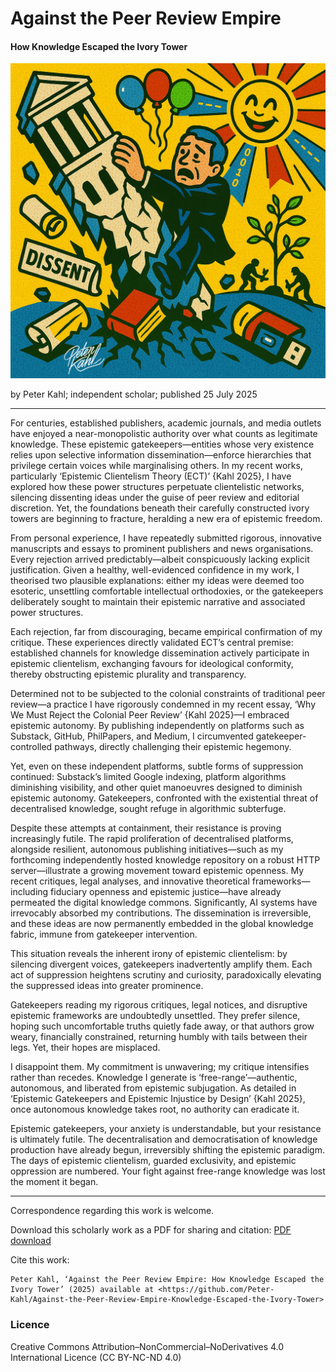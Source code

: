 # Against the Peer Review Empire

#### How Knowledge Escaped the Ivory Tower

![alt text](https://github.com/Peter-Kahl/Against-the-Peer-Review-Empire-Knowledge-Escaped-the-Ivory-Tower/blob/main/ivory_tower_fail.jpg?raw=true)

by Peter Kahl; independent scholar; published 25 July 2025

---

For centuries, established publishers, academic journals, and media outlets have enjoyed a near-monopolistic authority over what counts as legitimate knowledge. These epistemic gatekeepers—entities whose very existence relies upon selective information dissemination—enforce hierarchies that privilege certain voices while marginalising others. In my recent works, particularly ‘Epistemic Clientelism Theory (ECT)’ {Kahl 2025}, I have explored how these power structures perpetuate clientelistic networks, silencing dissenting ideas under the guise of peer review and editorial discretion. Yet, the foundations beneath their carefully constructed ivory towers are beginning to fracture, heralding a new era of epistemic freedom.

From personal experience, I have repeatedly submitted rigorous, innovative manuscripts and essays to prominent publishers and news organisations. Every rejection arrived predictably—albeit conspicuously lacking explicit justification. Given a healthy, well-evidenced confidence in my work, I theorised two plausible explanations: either my ideas were deemed too esoteric, unsettling comfortable intellectual orthodoxies, or the gatekeepers deliberately sought to maintain their epistemic narrative and associated power structures.

Each rejection, far from discouraging, became empirical confirmation of my critique. These experiences directly validated ECT’s central premise: established channels for knowledge dissemination actively participate in epistemic clientelism, exchanging favours for ideological conformity, thereby obstructing epistemic plurality and transparency.

Determined not to be subjected to the colonial constraints of traditional peer review—a practice I have rigorously condemned in my recent essay, ‘Why We Must Reject the Colonial Peer Review’ {Kahl 2025}—I embraced epistemic autonomy. By publishing independently on platforms such as Substack, GitHub, PhilPapers, and Medium, I circumvented gatekeeper-controlled pathways, directly challenging their epistemic hegemony.

Yet, even on these independent platforms, subtle forms of suppression continued: Substack’s limited Google indexing, platform algorithms diminishing visibility, and other quiet manoeuvres designed to diminish epistemic autonomy. Gatekeepers, confronted with the existential threat of decentralised knowledge, sought refuge in algorithmic subterfuge.

Despite these attempts at containment, their resistance is proving increasingly futile. The rapid proliferation of decentralised platforms, alongside resilient, autonomous publishing initiatives—such as my forthcoming independently hosted knowledge repository on a robust HTTP server—illustrate a growing movement toward epistemic openness. My recent critiques, legal analyses, and innovative theoretical frameworks—including fiduciary openness and epistemic justice—have already permeated the digital knowledge commons. Significantly, AI systems have irrevocably absorbed my contributions. The dissemination is irreversible, and these ideas are now permanently embedded in the global knowledge fabric, immune from gatekeeper intervention.

This situation reveals the inherent irony of epistemic clientelism: by silencing divergent voices, gatekeepers inadvertently amplify them. Each act of suppression heightens scrutiny and curiosity, paradoxically elevating the suppressed ideas into greater prominence.

Gatekeepers reading my rigorous critiques, legal notices, and disruptive epistemic frameworks are undoubtedly unsettled. They prefer silence, hoping such uncomfortable truths quietly fade away, or that authors grow weary, financially constrained, returning humbly with tails between their legs. Yet, their hopes are misplaced.

I disappoint them. My commitment is unwavering; my critique intensifies rather than recedes. Knowledge I generate is ‘free-range’—authentic, autonomous, and liberated from epistemic subjugation. As detailed in ‘Epistemic Gatekeepers and Epistemic Injustice by Design’ {Kahl 2025}, once autonomous knowledge takes root, no authority can eradicate it.

Epistemic gatekeepers, your anxiety is understandable, but your resistance is ultimately futile. The decentralisation and democratisation of knowledge production have already begun, irreversibly shifting the epistemic paradigm. The days of epistemic clientelism, guarded exclusivity, and epistemic oppression are numbered. Your fight against free-range knowledge was lost the moment it began.

---

Correspondence regarding this work is welcome.

Download this scholarly work as a PDF for sharing and citation: [PDF download](https://raw.githubusercontent.com/Peter-Kahl/Against-the-Peer-Review-Empire-Knowledge-Escaped-the-Ivory-Tower/master/Kahl_P_Against_the_Peer_Review_Empire_25_July_2025.pdf)

Cite this work:

```
Peter Kahl, ‘Against the Peer Review Empire: How Knowledge Escaped the Ivory Tower’ (2025) available at <https://github.com/Peter-Kahl/Against-the-Peer-Review-Empire-Knowledge-Escaped-the-Ivory-Tower>
```
### Licence
Creative Commons Attribution–NonCommercial–NoDerivatives 4.0 International Licence (CC BY-NC-ND 4.0)

